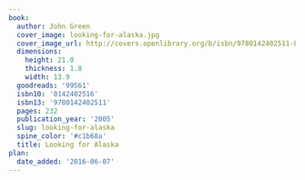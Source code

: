 ```yaml
---
book:
  author: John Green
  cover_image: looking-for-alaska.jpg
  cover_image_url: http://covers.openlibrary.org/b/isbn/9780142402511-L.jpg
  dimensions:
    height: 21.0
    thickness: 1.8
    width: 13.9
  goodreads: '99561'
  isbn10: '0142402516'
  isbn13: '9780142402511'
  pages: 232
  publication_year: '2005'
  slug: looking-for-alaska
  spine_color: '#c1b68a'
  title: Looking for Alaska
plan:
  date_added: '2016-06-07'
---
```

